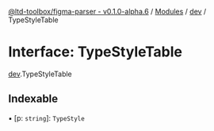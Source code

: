 [@ltd-toolbox/figma-parser - v0.1.0-alpha.6](../README.md) / [Modules](../modules.md) / [dev](../modules/dev.md) / TypeStyleTable

# Interface: TypeStyleTable

[dev](../modules/dev.md).TypeStyleTable

## Indexable

▪ [p: `string`]: `TypeStyle`
